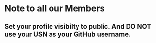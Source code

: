 # Note to all our Members

## Set your profile visibilty to public. And DO NOT use your USN as your GitHub username.
